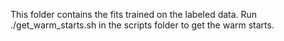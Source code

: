 This folder contains the fits trained on the labeled data. Run ./get_warm_starts.sh in the scripts folder to get the warm starts. 

